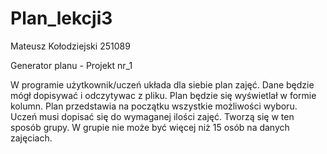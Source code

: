 # Plan_lekcji3
Mateusz Kołodziejski
251089

Generator planu - Projekt nr_1

W programie użytkownik/uczeń układa dla siebie plan zajęć. Dane będzie mógł dopisywać i odczytywac z pliku. Plan będzie się wyświetlał w formie kolumn. Plan przedstawia na początku wszystkie możliwości wyboru. Uczeń musi dopisać się do wymaganej ilości zajęć. Tworzą się w ten sposób grupy. W grupie nie może być więcej niż 15 osób na danych zajęciach.

